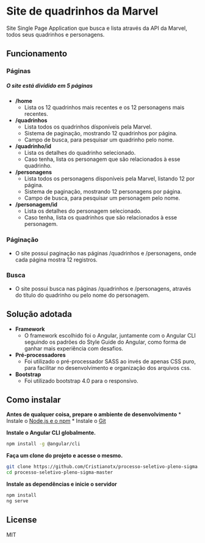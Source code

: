 # Site de quadrinhos da Marvel

Site Single Page Application que busca e lista através da API da Marvel, todos seus quadrinhos e personagens.

## Funcionamento

### Páginas

##### O site está dividido em 5 páginas

* **/home**
    * Lista os 12 quadrinhos mais recentes e os 12 personagens mais recentes.
* **/quadrinhos**
    * Lista todos os quadrinhos dísponíveis pela Marvel.
    * Sistema de paginação, mostrando 12 quadrinhos por página.
    * Campo de busca, para pesquisar um quadrinho pelo nome.
* **/quadrinho/id**
    * Lista os detalhes do quadrinho selecionado.
    * Caso tenha, lista os personagem que são relacionados à esse quadrinho.
* **/personagens**
    * Lista todos os personagens dísponíveis pela Marvel, listando 12 por página.
    * Sistema de paginação, mostrando 12 personagens por página.
    * Campo de busca, para pesquisar um personagem pelo nome.
* **/personagem/id**
    * Lista os detalhes do personagem selecionado.
    * Caso tenha, lista os quadrinhos que são relacionados à esse personagem.

### Páginação
* O site possui paginação nas páginas /quadrinhos e /personagens, onde cada página mostra 12 registros.

### Busca
* O site possui busca nas páginas /quadrinhos e /personagens, através do título do quadrinho ou pelo nome do personagem.

## Solução adotada

* **Framework** 
    * O framework escolhido foi o Angular, juntamente com o Angular CLI seguindo os padrões do Style Guide do Angular, como forma de ganhar mais experiência com desafios.
* **Pré-processadores**
    * Foi utilizado o pré-processador SASS ao invés de apenas CSS puro, para facilitar no desenvolvimento e organização dos arquivos css.
* **Bootstrap**
    * Foi utilizado bootstrap 4.0 para o responsivo. 

## Como instalar
**Antes de qualquer coisa, prepare o ambiente de desenvolvimento** 
    * Instale o [Node.js e o npm]
    * Instale o [Git]

**Instale o Angular CLI globalmente.**
```sh
npm install -g @angular/cli
 ```
 
 **Faça um clone do projeto e acesse o mesmo.**
 ```sh
git clone https://github.com/Cristianotx/processo-seletivo-pleno-sigma.git
cd processo-seletivo-pleno-sigma-master
 ```
 **Instale as dependências e inicie o servidor**
  ```sh
npm install
ng serve
 ```
License
----

MIT

   [Git]: <https://git-scm.com/downloads>
   [Bootstrap]: <http://getbootstrap.com/>
   [node.js  e o npm]: <http://nodejs.org>
   [jQuery]: <http://jquery.com>
   [AngularJS]: <http://angularjs.org>
